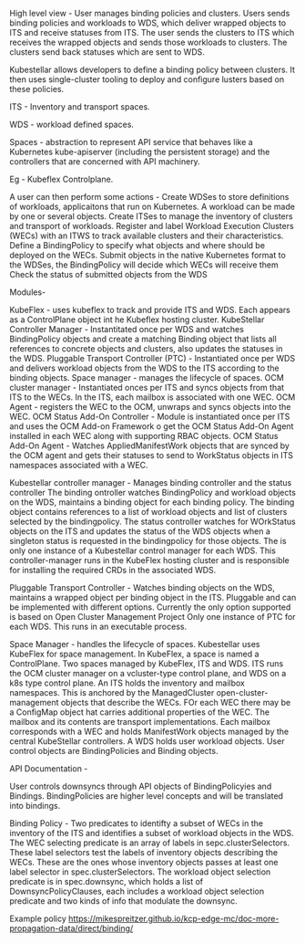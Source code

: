 High level view - User manages binding policies and clusters. Users sends binding policies and workloads to WDS, which deliver wrapped objects to ITS and receive statuses from ITS. The user sends the clusters to ITS which receives the wrapped objects and sends those workloads to clusters. The clusters send back statuses which are sent to WDS.

Kubestellar allows developers to define a binding policy between clusters. It then uses single-cluster tooling to deploy and configure lusters based on these policies.

ITS - Inventory and transport spaces.

WDS - workload defined spaces. 

Spaces - abstraction to represent API service that behaves like a Kubernetes kube-apiserver (including the persistent storage) and the controllers that are concerned with API machinery.

Eg - Kubeflex Controlplane.

A user can then perform some actions - Create WDSes to store definitions of workloads, applicaitons that run on Kubernetes. A workload can be made by one or several objects.
Create ITSes to manage the inventory of clusters and transport of workloads.
Register and label Workload Execution Clusters (WECs) with an ITWS to track available clusters and their characteristics.
Define a BindingPolicy to specify what objects and where should be deployed on the WECs.
Submit objects in the native Kubernetes format to the WDSes, the BindingPolicy will decide which WECs will receive them
Check the status of submitted objects from the WDS


Modules-

KubeFlex - uses kubeflex to track and provide ITS and WDS. Each appears as a ControlPlane object int he Kubeflex hosting cluster.
KubeStellar Controller Manager - Instantitated once per WDS and watches BindingPolicy objects and create a matching Binding object that lists all references to concrete objects and clusters, also updates the statuses in the WDS.
Pluggable Transport Controller (PTC) - Instantiated once per WDS and delivers workload objects from the WDS to the ITS according to the binding objects.
Space manager - manages the lifecycle of spaces.
OCM cluster manager - Instantiated onces per ITS and syncs objects from that ITS to the WECs. In the ITS, each mailbox is associated with one WEC.
OCM Agent - registers the WEC to the OCM, unwraps and syncs objects into the WEC.
OCM Status Add-On Controller - Module is instantiated once per ITS and uses the OCM Add-on Framework o get the OCM Status Add-On Agent installed in each WEC along with supporting RBAC objects.
OCM Status Add-On Agent - Watches AppliedManifestWork objects that are synced by the OCM agent and gets their statuses to send to WorkStatus objects in ITS namespaces associated with a WEC.


Kubestellar controller manager - Manages binding controller and the status controller
The binding ontroller watches BindingPolicy and workload objects on the WDS, maintains a binding object for each binding policy. The binding object contains references to a list of workload objects and list of clusters selected by the bindingpolicy.
The status controller watches for WOrkStatus objects on the ITS and updates the status of the WDS objects when a singleton status is requested in the bindingpolicy for those objects.
The is only one instance of a Kubestellar control manager for each WDS. This controller-manager runs in the KubeFlex hosting cluster and is responsible for installing the required CRDs in the associated WDS. 

Pluggable Transport Controller - 
Watches binding objects on the WDS, maintains a wrapped object per binding object in the ITS.
Pluggable and can be implemented with different options. Currently the only option supported is based on Open Cluster Management Project
Only one instance of PTC for each WDS. This runs in an executable process. 

Space Manager - handles the lifecycle of spaces. Kubestellar uses KubeFlex for space management. In KubeFlex, a space is named a ControlPlane.
Two spaces managed by KubeFlex, ITS and WDS. ITS runs the OCM cluster manager on a vcluster-type control plane, and WDS on a k8s type control plane.
An ITS holds the inventory and mailbox namespaces. This is anchored by the ManagedCluster open-cluster-management objects that describe the WECs. FOr each WEC there may be a ConfigMap object hat carries additional properties of the WEC. The mailbox and its contents are transport implementations. Each mailbox corresponds with a WEC and holds ManifestWork objects managed by the central KubeStellar controllers.
A WDS holds user workload objects. User control objects are BindingPolicies and Binding objects.

API Documentation - 

User controls downsyncs through API objects of BindingPolicyies and Bindings. BindingPolicies are higher level concepts and will be translated into bindings. 

Binding Policy - Two predicates to identifty a subset of WECs in the inventory of the ITS and identifies a subset of workload objects in the WDS.
The WEC selecting predicate is an array of labels in sepc.clusterSelectors. These label selectors test the labels of inventory objects describing the WECs. These are the ones whose inventory objects passes at least one label selector in spec.clusterSelectors.
The workload object selection predicate is in spec.downsync, which holds a list of DownsyncPolicyClauses, each includes a workload object selection predicate and two kinds of info that modulate the downsync.

Example policy
https://mikespreitzer.github.io/kcp-edge-mc/doc-more-propagation-data/direct/binding/